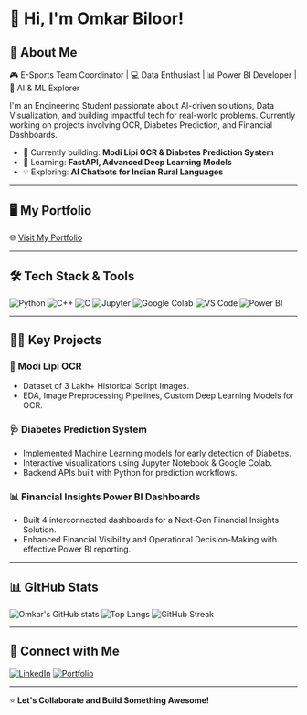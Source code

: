 # 👋 Hi, I'm Omkar Biloor!

## 🚀 About Me
🎮 E-Sports Team Coordinator | 💻 Data Enthusiast | 📊 Power BI Developer | 🧬 AI & ML Explorer

I'm an Engineering Student passionate about AI-driven solutions, Data Visualization, and building impactful tech for real-world problems. Currently working on projects involving OCR, Diabetes Prediction, and Financial Dashboards.

- 🔭 Currently building: **Modi Lipi OCR & Diabetes Prediction System**
- 🌱 Learning: **FastAPI, Advanced Deep Learning Models**
- 💡 Exploring: **AI Chatbots for Indian Rural Languages**

---

## 🖥️ My Portfolio
🌐 [Visit My Portfolio](https://omkarbiloor.netlify.app/)

---

## 🛠️ Tech Stack & Tools
![Python](https://img.shields.io/badge/Python-3776AB?style=for-the-badge&logo=python&logoColor=white)
![C++](https://img.shields.io/badge/C++-00599C?style=for-the-badge&logo=cplusplus&logoColor=white)
![C](https://img.shields.io/badge/C-000000?style=for-the-badge&logo=c&logoColor=white)
![Jupyter](https://img.shields.io/badge/Jupyter-F37626?style=for-the-badge&logo=jupyter&logoColor=white)
![Google Colab](https://img.shields.io/badge/Google%20Colab-F9AB00?style=for-the-badge&logo=googlecolab&logoColor=white)
![VS Code](https://img.shields.io/badge/VSCode-007ACC?style=for-the-badge&logo=visualstudiocode&logoColor=white)
![Power BI](https://img.shields.io/badge/PowerBI-F2C811?style=for-the-badge&logo=powerbi&logoColor=white)

---

## 🧑‍💻 Key Projects
### 📝 Modi Lipi OCR
- Dataset of 3 Lakh+ Historical Script Images.
- EDA, Image Preprocessing Pipelines, Custom Deep Learning Models for OCR.

### 🩺 Diabetes Prediction System
- Implemented Machine Learning models for early detection of Diabetes.
- Interactive visualizations using Jupyter Notebook & Google Colab.
- Backend APIs built with Python for prediction workflows.

### 📊 Financial Insights Power BI Dashboards
- Built 4 interconnected dashboards for a Next-Gen Financial Insights Solution.
- Enhanced Financial Visibility and Operational Decision-Making with effective Power BI reporting.

---

## 📊 GitHub Stats
![Omkar's GitHub stats](https://github-readme-stats.vercel.app/api?username=omkarbiloor&show_icons=true&theme=radical)
![Top Langs](https://github-readme-stats.vercel.app/api/top-langs/?username=omkarbiloor&layout=compact&theme=radical)
![GitHub Streak](https://streak-stats.demolab.com?user=omkarbiloor&theme=radical&border_radius=5)

---

## 🔗 Connect with Me
[![LinkedIn](https://img.shields.io/badge/LinkedIn-0077B5?style=for-the-badge&logo=linkedin&logoColor=white)](https://www.linkedin.com/in/omkar-biloor-30914924b/)
[![Portfolio](https://img.shields.io/badge/Portfolio-000000?style=for-the-badge&logo=vercel&logoColor=white)](https://omkarbiloor.netlify.app/)

---

⭐ **Let's Collaborate and Build Something Awesome!**
